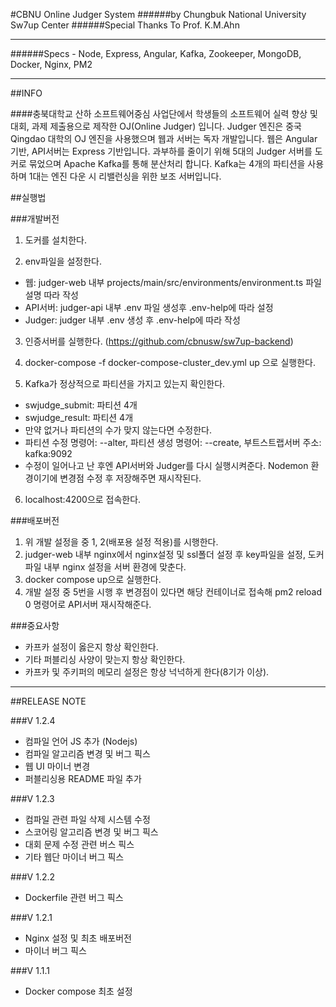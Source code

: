 #CBNU Online Judger System
######by Chungbuk National University Sw7up Center
######Special Thanks To Prof. K.M.Ahn
***

######Specs - Node, Express, Angular, Kafka, Zookeeper, MongoDB, Docker, Nginx, PM2

***

##INFO

####충북대학교 산하 소프트웨어중심 사업단에서 학생들의 소프트웨어 실력 향상 및 대회, 과제 제출용으로 제작한 OJ(Online Judger) 입니다. Judger 엔진은 중국 Qingdao 대학의 OJ 엔진을 사용했으며 웹과 서버는 독자 개발입니다. 웹은 Angular 기반, API서버는 Express 기반입니다. 과부하를 줄이기 위해 5대의 Judger 서버를 도커로 묶었으며 Apache Kafka를 통해 분산처리 합니다. Kafka는 4개의 파티션을 사용하며 1대는 엔진 다운 시 리밸런싱을 위한 보조 서버입니다.

##실행법

###개발버전

1. 도커를 설치한다.

2. env파일을 설정한다.
- 웹: judger-web 내부 projects/main/src/environments/environment.ts 파일 설명 따라 작성
- API서버: judger-api 내부 .env 파일 생성후 .env-help에 따라 설정
- Judger: judger 내부 .env 생성 후 .env-help에 따라 작성
3. 인증서버를 실행한다.
   (https://github.com/cbnusw/sw7up-backend)

4. docker-compose -f docker-compose-cluster_dev.yml up 으로 실행한다.

5. Kafka가 정상적으로 파티션을 가지고 있는지 확인한다.
- swjudge_submit: 파티션 4개
- swjudge_result: 파티션 4개
- 만약 없거나 파티션의 수가 맞지 않는다면 수정한다.
- 파티션 수정 명령어: --alter, 파티션 생성 명령어: --create, 부트스트랩서버 주소: kafka:9092
- 수정이 일어나고 난 후엔 API서버와 Judger를 다시 실행시켜준다. Nodemon 환경이기에 변경점 수정 후 저장해주면 재시작된다.
6. localhost:4200으로 접속한다.

###배포버전

1. 위 개발 설정을 중 1, 2(배포용 설정 적용)를 시행한다.
2. judger-web 내부 nginx에서 nginx설정 및 ssl폴더 설정 후 key파일을 설정, 도커파일 내부 nginx 설정을 서버 환경에 맞춘다.
3. docker compose up으로 실행한다.
4. 개발 설정 중 5번을 시행 후 변경점이 있다면 해당 컨테이너로 접속해 pm2 reload 0 명령어로 API서버 재시작해준다.

###중요사항
- 카프카 설정이 옳은지 항상 확인한다.
- 기타 퍼블리싱 사양이 맞는지 항상 확인한다.
- 카프카 및 주키퍼의 메모리 설정은 항상 넉넉하게 한다(8기가 이상).
***

##RELEASE NOTE

###V 1.2.4
- 컴파일 언어 JS 추가 (Nodejs)
- 컴파일 알고리즘 변경 및 버그 픽스
- 웹 UI 마이너 변경
- 퍼블리싱용 README 파일 추가

###V 1.2.3
- 컴파일 관련 파일 삭제 시스템 수정
- 스코어링 알고리즘 변경 및 버그 픽스
- 대회 문제 수정 관련 버스 픽스
- 기타 웹단 마이너 버그 픽스

###V 1.2.2
- Dockerfile 관련 버그 픽스

###V 1.2.1
- Nginx 설정 및 최초 배포버전
- 마이너 버그 픽스

###V 1.1.1
- Docker compose 최초 설정
